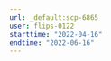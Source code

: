 ```yaml
---
url: _default:scp-6865
user: flips-0122
starttime: "2022-04-16"
endtime: "2022-06-16"
---
```

<reserve />